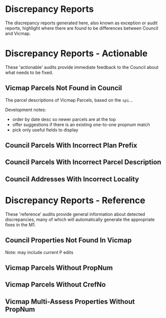 # Discrepancy Reports

The discrepancy reports generated here, also known as exception or audit reports, highlight where there are found to be differences between Council and Vicmap.

# Discrepancy Reports - Actionable

These 'actionable' audits provide immediate feedback to the Council about what needs to be fixed.

## Vicmap Parcels Not Found in Council

The parcel descriptions of Vicmap Parcels, based on the `spi`...

Development notes:

* order by date desc so newer parcels are at the top
* offer suggestions if there is an existing  one-to-one propnum match
* pick only useful fields to display

## Council Parcels With Incorrect Plan Prefix

## Council Parcels With Incorrect Parcel Description

## Council Addresses With Incorrect Locality

# Discrepancy Reports - Reference

These 'reference' audits provide general information about detected discrepancies, many of which will automatically generate the appropriate fixes in the M1.

## Council Properties Not Found In Vicmap

Note: may include current P edits

## Vicmap Parcels Without PropNum

## Vicmap Parcels Without CrefNo

## Vicmap Multi-Assess Properties Without PropNum

